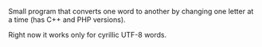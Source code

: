 Small program that converts one word to another by changing one letter at a time
(has C++ and PHP versions).

Right now it works only for cyrillic UTF-8 words.
